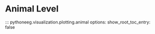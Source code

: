 # Animal Level

::: pythoneeg.visualization.plotting.animal
    options:
        show_root_toc_entry: false